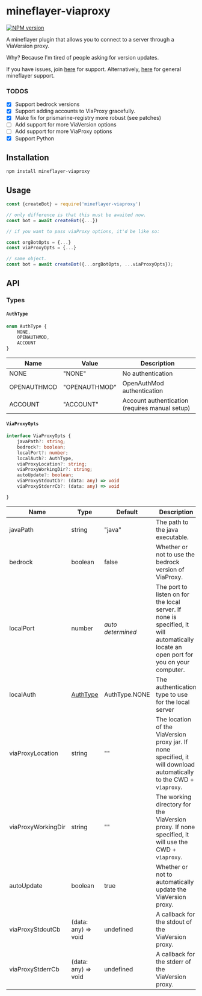 # mineflayer-viaproxy

[![NPM version](https://img.shields.io/npm/v/mineflayer-viaproxy.svg)](http://npmjs.com/package/mineflayer-viaproxy)


A mineflayer plugin that allows you to connect to a server through a ViaVersion proxy.

Why? Because I'm tired of people asking for version updates.

If you have issues, join [here](https://discord.gg/g3w4G88y) for support. 
Alternatively, [here](https://discord.gg/prismarinejs-413438066984747026) for general mineflayer support.


### TODOS
- [x] Support bedrock versions
- [x] Support adding accounts to ViaProxy gracefully.
- [x] Make fix for prismarine-registry more robust (see patches) 
- [ ] Add support for more ViaVersion options
- [ ] Add support for more ViaProxy options
- [x] Support Python

## Installation

```bash
npm install mineflayer-viaproxy
```

## Usage

```js
const {createBot} = require('mineflayer-viaproxy')

// only difference is that this must be awaited now.
const bot = await createBot({...})

// if you want to pass viaProxy options, it'd be like so:

const orgBotOpts = {...}
const viaProxyOpts = {...}

// same object. 
const bot = await createBot({...orgBotOpts, ...viaProxyOpts});

```

## API

### Types

#### `AuthType`

```ts
enum AuthType {
    NONE,
    OPENAUTHMOD,
    ACCOUNT
}
```
| Name | Value | Description |
|------|-------|-------------|
| NONE | "NONE" | No authentication |
| OPENAUTHMOD | "OPENAUTHMOD" | OpenAuthMod authentication |
| ACCOUNT | "ACCOUNT" | Account authentication (requires manual setup) |

#### `ViaProxyOpts`

```ts
interface ViaProxyOpts {
    javaPath?: string;
    bedrock?: boolean;
    localPort?: number;
    localAuth?: AuthType,
    viaProxyLocation?: string;
    viaProxyWorkingDir?: string;
    autoUpdate?: boolean;
    viaProxyStdoutCb?: (data: any) => void
    viaProxyStderrCb?: (data: any) => void

}
```

| Name | Type | Default | Description |
|------|------|---------|-------------|
| javaPath | string | "java" | The path to the java executable. |
| bedrock | boolean | false | Whether or not to use the bedrock version of ViaProxy. |
| localPort | number | *auto determined* | The port to listen on for the local server. If none is specified, it will automatically locate an open port for you on your computer. |
| localAuth | <a href="#authtype">AuthType</a> | AuthType.NONE | The authentication type to use for the local server |
| viaProxyLocation | string | "" | The location of the ViaVersion proxy jar. If none specified, it will download automatically to the CWD + `viaproxy`. |
| viaProxyWorkingDir | string | "" | The working directory for the ViaVersion proxy. If none specified, it will use the CWD + `viaproxy`. |
| autoUpdate | boolean | true | Whether or not to automatically update the ViaVersion proxy. |
| viaProxyStdoutCb | (data: any) => void | undefined | A callback for the stdout of the ViaVersion proxy. |
| viaProxyStderrCb | (data: any) => void | undefined | A callback for the stderr of the ViaVersion proxy. |


